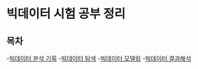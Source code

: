 # 빅데이터 시험 공부 정리

## 목차
-[빅데이터 분석 기획](./theory/planning.md)
-[빅데이터 탐색](./theory/exploration.md)
-[빅데이터 모델링](./theory/modeling.md)
-[빅데이터 결과해석](./theory/interpretation.md)